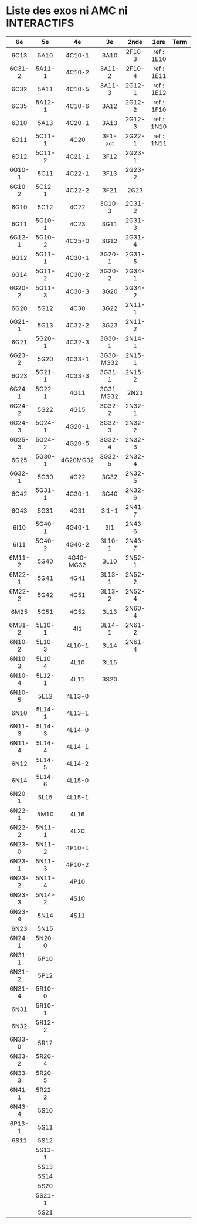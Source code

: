 # Liste des exos ni AMC ni INTERACTIFS

|6e|5e|4e|3e|2nde|1ere|Term|Reste|
|:-:|:-:|:-:|:-:|:-:|:-:|:-:|:-:|
|6C13|5A10|4C10-1|3A10|2F10-3|ref : 1E10||CM020|
|6C31-2|5A11-1|4C10-2|3A11-2|2F10-4|ref : 1E11||CM021|
|6C32|5A11|4C10-5|3A11-3|2G12-1|ref : 1E12||PEA11-1|
|6C35|5A12-1|4C10-6|3A12|2G12-2|ref : 1F10||PEA11|
|6D10|5A13|4C20-1|3A13|2G12-3|ref : 1N10||P003|
|6D11|5C11-1|4C20|3F1-act|2G22-1|ref : 1N11||P004|
|6D12|5C11-2|4C21-1|3F12|2G23-1|||P005|
|6G10-1|5C11|4C22-1|3F13|2G23-2|||P006|
|6G10-2|5C12-1|4C22-2|3F21|2G23|||P007|
|6G10|5C12|4C22|3G10-3|2G31-2|||P008|
|6G11|5G10-1|4C23|3G11|2G31-3|||P009|
|6G12-1|5G10-2|4C25-0|3G12|2G31-4|||P010|
|6G12|5G11-1|4C30-1|3G20-1|2G31-5|||P011|
|6G14|5G11-2|4C30-2|3G20-2|2G34-1|||P012|
|6G20-2|5G11-3|4C30-3|3G20|2G34-2|||beta2F31|
|6G20|5G12|4C30|3G22|2N11-1|||beta2N60-X1|
|6G21-1|5G13|4C32-2|3G23|2N11-2|||beta2N60-X2|
|6G21|5G20-1|4C32-3|3G30-1|2N14-1|||beta3F23|
|6G23-2|5G20|4C33-1|3G30-MG32|2N15-1|||beta3G15|
|6G23|5G21-1|4C33-3|3G31-1|2N15-2|||beta3G41|
|6G24-1|5G22-1|4G11|3G31-MG32|2N21|||beta3s21|
|6G24-2|5G22|4G15|3G32-2|2N32-1|||beta4C31|
|6G24-3|5G24-1|4G20-1|3G32-3|2N32-2|||beta4G20-3|
|6G25-3|5G24-2|4G20-5|3G32-4|2N32-3|||beta4G20-4|
|6G25|5G30-1|4G20MG32|3G32-5|2N32-4|||beta6C33-1|
|6G32-1|5G30|4G22|3G32|2N32-5|||beta6test2|
|6G42|5G31-1|4G30-1|3G40|2N32-6|||beta6test2021|
|6G43|5G31|4G31|3I1-1|2N41-7|||betaAsymptotesObliques|
|6I10|5G40-1|4G40-1|3I1|2N43-6|||betaComplexes|
|6I11|5G40-2|4G40-2|3L10-1|2N43-7|||betaDivisionsDePolynomes|
|6M11-2|5G40|4G40-MG32|3L10|2N52-1|||betaEq1erDegreDansC|
|6M22-1|5G41|4G41|3L13-1|2N52-2|||betaEq2eDegAvecParam|
|6M22-2|5G42|4G51|3L13-2|2N52-4|||betaEqCarreDansC|
|6M25|5G51|4G52|3L13|2N60-4|||betaEqValAbs|
|6M31-2|5L10-1|4I1|3L14-1|2N61-2|||betaEquationsLog|
|6N10-2|5L10-3|4L10-1|3L14|2N61-4|||betaExo3d|
|6N10-3|5L10-4|4L10|3L15||||betaExoSimpleMatthieu|
|6N10-4|5L12-1|4L11|3S20||||betaModèle10_simple_question-reponse|
|6N10-5|5L12|4L13-0|||||betaModèle11_paramétrable|
|6N10|5L14-1|4L13-1|||||betaModèle20_plusieurs_types_de_questions|
|6N11-3|5L14-3|4L14-0|||||betaModèle21_paramétrables|
|6N11-4|5L14-4|4L14-1|||||betaModèle30_constructions_géométriques|
|6N12|5L14-5|4L14-2|||||betaModèle31_paramétrables|
|6N14|5L14-6|4L15-0|||||betaModèle40_tableau_proportionnalite|
|6N20-1|5L15|4L15-1|||||betaModèle41_tableau_signes_variations|
|6N22-1|5M10|4L16|||||betaProbaAouB|
|6N22-2|5N11-1|4L20|||||betaProbabilites|
|6N23-0|5N11-2|4P10-1|||||betaPuissances|
|6N23-1|5N11-3|4P10-2|||||betaSys2x2CombLin|
|6N23-2|5N11-4|4P10|||||betaTracerParabole|
|6N23-3|5N14-2|4S10|||||betarotation3d|
|6N23-4|5N14|4S11|||||betatrinome|
|6N23|5N15||||||moule_a_exo_mathalea|
|6N24-1|5N20-0||||||moule_a_exo_mathalea2d|
|6N31-1|5P10||||||c3C10-2|
|6N31-2|5P12||||||c3C10-4|
|6N31-4|5R10-0||||||c3C11|
|6N31|5R10-1||||||c3N10|
|6N32|5R12-2||||||c3N20|
|6N33-0|5R12||||||c3N22|
|6N33-2|5R20-4||||||c3N23|
|6N33-3|5R20-5|||||||
|6N41-1|5R22-2|||||||
|6N43-4|5S10|||||||
|6P13-1|5S11|||||||
|6S11|5S12|||||||
||5S13-1|||||||
||5S13|||||||
||5S14|||||||
||5S20|||||||
||5S21-1|||||||
||5S21|||||||
